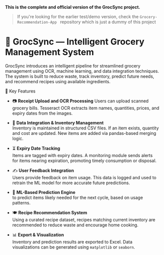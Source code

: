 **This is the complete and official version of the GrocSync project.**

> If you're looking for the earlier test/demo version, check the `Grocery-Recommendation-App ` repository which is just a dummy of this project 


# 🛒 GrocSync — Intelligent Grocery Management System
GrocSync introduces an intelligent pipeline for streamlined grocery management using OCR, machine learning, and data integration techniques. The system is built to reduce waste, track inventory, predict future needs, and recommend recipes using available ingredients.


 🚀 Key Features

- 📷 **Receipt Upload and OCR Processing** 
  Users can upload scanned grocery bills. Tesseract OCR extracts item names, quantities, prices, and expiry dates from the images.

- 🧾 **Data Integration & Inventory Management**  
  Inventory is maintained in structured CSV files. If an item exists, quantity and cost are updated. New items are added via pandas-based merging logic.

- ⏳ **Expiry Date Tracking**  
  Items are tagged with expiry dates. A monitoring module sends alerts for items nearing expiration, promoting timely consumption or disposal.

- ✍️ **User Feedback Integration**  
  Users provide feedback on item usage. This data is logged and used to retrain the ML model for more accurate future predictions.

- 🧠 **ML-Based Prediction Engine**  
  to predict items likely needed for the next cycle, based on usage patterns.

- 🍽️ **Recipe Recommendation System**  
  Using a curated recipe dataset, recipes matching current inventory are recommended to reduce waste and encourage home cooking.

- 📊 **Export & Visualization**  
  Inventory and prediction results are exported to Excel. Data visualizations can be generated using `matplotlib` or `seaborn`.





